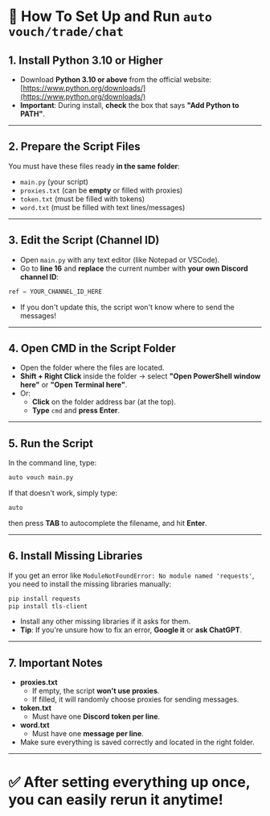 # 📜 How To Set Up and Run `auto vouch/trade/chat`

## 1. Install Python 3.10 or Higher
- Download **Python 3.10 or above** from the official website: [https://www.python.org/downloads/](https://www.python.org/downloads/)
- **Important**: During install, **check** the box that says **"Add Python to PATH"**.

---

## 2. Prepare the Script Files
You must have these files ready **in the same folder**:
- `main.py` (your script)
- `proxies.txt` (can be **empty** or filled with proxies)
- `token.txt` (must be filled with tokens)
- `word.txt` (must be filled with text lines/messages)

---

## 3. Edit the Script (Channel ID)
- Open `main.py` with any text editor (like Notepad or VSCode).
- Go to **line 16** and **replace** the current number with **your own Discord channel ID**:

```python
ref = YOUR_CHANNEL_ID_HERE
```

- If you don't update this, the script won't know where to send the messages!

---

## 4. Open CMD in the Script Folder
- Open the folder where the files are located.
- **Shift + Right Click** inside the folder → select **"Open PowerShell window here"** or **"Open Terminal here"**.
- Or:
  - **Click** on the folder address bar (at the top).
  - **Type** `cmd` and **press Enter**.

---

## 5. Run the Script
In the command line, type:

```bash
auto vouch main.py
```

If that doesn't work, simply type:

```bash
auto
```
then press **TAB** to autocomplete the filename, and hit **Enter**.

---

## 6. Install Missing Libraries
If you get an error like `ModuleNotFoundError: No module named 'requests'`, you need to install the missing libraries manually:

```bash
pip install requests
pip install tls-client
```

- Install any other missing libraries if it asks for them.
- **Tip**: If you're unsure how to fix an error, **Google it** or **ask ChatGPT**.

---

## 7. Important Notes
- **proxies.txt**
  - If empty, the script **won't use proxies**.
  - If filled, it will randomly choose proxies for sending messages.
- **token.txt**
  - Must have one **Discord token per line**.
- **word.txt**
  - Must have one **message per line**.
- Make sure everything is saved correctly and located in the right folder.

---

# ✅ After setting everything up once, you can easily rerun it anytime!
